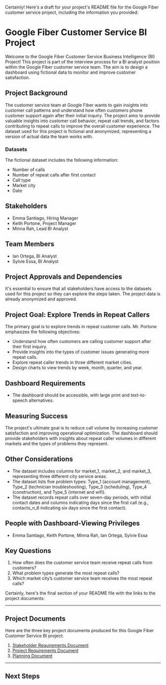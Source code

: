 Certainly! Here's a draft for your project's README file for the Google Fiber customer service project, including the information you provided:

# Google Fiber Customer Service BI Project

Welcome to the Google Fiber Customer Service Business Intelligence (BI) Project! This project is part of the interview process for a BI analyst position within the Google Fiber customer service team. The aim is to design a dashboard using fictional data to monitor and improve customer satisfaction.

## Project Background

The customer service team at Google Fiber wants to gain insights into customer call patterns and understand how often customers phone customer support again after their initial inquiry. The project aims to provide valuable insights into customer call behavior, repeat call trends, and factors contributing to repeat calls to improve the overall customer experience. The dataset used for this project is fictional and anonymized, representing a version of actual data the team works with.

### Datasets

The fictional dataset includes the following information:

- Number of calls
- Number of repeat calls after first contact
- Call type
- Market city
- Date

## Stakeholders

- Emma Santiago, Hiring Manager
- Keith Portone, Project Manager
- Minna Rah, Lead BI Analyst

## Team Members

- Ian Ortega, BI Analyst
- Sylvie Essa, BI Analyst

## Project Approvals and Dependencies

It's essential to ensure that all stakeholders have access to the datasets used for this project so they can explore the steps taken. The project data is already anonymized and approved.

## Project Goal: Explore Trends in Repeat Callers

The primary goal is to explore trends in repeat customer calls. Mr. Portone emphasizes the following objectives:

- Understand how often customers are calling customer support after their first inquiry.
- Provide insights into the types of customer issues generating more repeat calls.
- Explore repeat caller trends in three different market cities.
- Design charts to view trends by week, month, quarter, and year.

## Dashboard Requirements

- The dashboard should be accessible, with large print and text-to-speech alternatives.

## Measuring Success

The project's ultimate goal is to reduce call volume by increasing customer satisfaction and improving operational optimization. The dashboard should provide stakeholders with insights about repeat caller volumes in different markets and the types of problems they represent.

## Other Considerations

- The dataset includes columns for market_1, market_2, and market_3, representing three different city service areas.
- The dataset lists five problem types: Type_1 (account management), Type_2 (technician troubleshooting), Type_3 (scheduling), Type_4 (construction), and Type_5 (internet and wifi).
- The dataset records repeat calls over seven-day periods, with initial contact dates and columns indicating days since the first call (e.g., contacts_n_6 indicating six days since the first contact).

## People with Dashboard-Viewing Privileges

- Emma Santiago, Keith Portone, Minna Rah, Ian Ortega, Sylvie Essa

## Key Questions

1. How often does the customer service team receive repeat calls from customers?
2. What problem types generate the most repeat calls?
3. Which market city’s customer service team receives the most repeat calls?

Certainly, here's the final section of your README file with the links to the project documents:

---

## Project Documents

Here are the three key project documents produced for this Google Fiber Customer Service BI project:

1. [Stakeholder Requirements Document](https://docs.google.com/document/d/1Q07IMMDWT0HxJ2uwOvyZgOlNttPpd1AJ6rJkaqaNOqM/edit?usp=sharing&resourcekey=0-aygyvd3tdd8TarqmbVGYRw)
2. [Project Requirements Document](https://docs.google.com/document/d/12ZKLj5Quc593Qcc_GBnRz-CTlRFHfqAvunMGG9YphL8/edit?usp=sharing&resourcekey=0-V4wLC4FYY7Ry55RHulW85g)
3. [Planning Document](https://docs.google.com/document/d/16yRZ6AhkfmeLg8q17ZvAyiKxJedrkYP9azxQ7R2Nqm4/edit?usp=sharing&resourcekey=0-AN7iBBwDFObjqy2HwkMKpA)

---


## Next Steps
